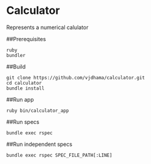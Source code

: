 # Calculator
Represents a numerical calulator

##Prerequisites

    ruby
    bundler

##Build

    git clone https://github.com/vjdhama/calculator.git
    cd calculator
    bundle install

##Run app

    ruby bin/calculator_app

##Run specs

    bundle exec rspec

##Run independent specs

    bundle exec rspec SPEC_FILE_PATH[:LINE]
